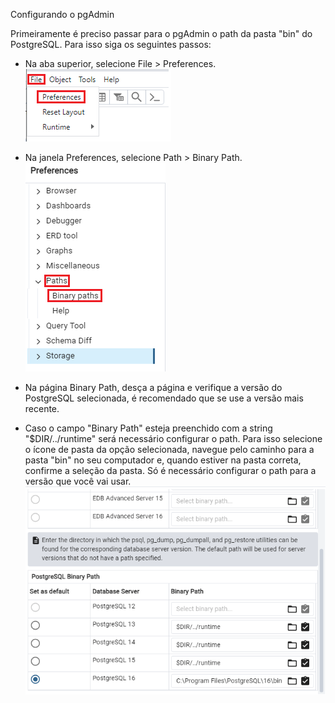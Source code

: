 Configurando o pgAdmin

Primeiramente é preciso passar para o pgAdmin o path da pasta "bin" do PostgreSQL. Para isso siga os seguintes passos:
- Na aba superior, selecione File > Preferences.
![alt text](1File.png)
- Na janela Preferences, selecione Path > Binary Path.
![alt text](2Path.png)
- Na página Binary Path, desça a página e verifique a versão do PostgreSQL selecionada, é recomendado que se use a versão mais recente.

- Caso o campo "Binary Path" esteja preenchido com a string "$DIR/../runtime" será necessário configurar o path. Para isso selecione o ícone de pasta da opção selecionada, navegue pelo caminho para a pasta "bin" no seu computador e, quando estiver na pasta correta, confirme a seleção da pasta. Só é necessário configurar o path para a versão que você vai usar.
![alt text](3PastaBin.png)